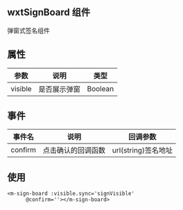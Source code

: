 ## wxtSignBoard 组件

弹窗式签名组件

## 属性

| 参数    | 说明         | 类型    |
| ------- | ------------ | ------- |
| visible | 是否展示弹窗 | Boolean |

## 事件

| 事件名  | 说明               | 回调参数            |
| ------- | ------------------ | ------------------- |
| confirm | 点击确认的回调函数 | url(string)签名地址 |

## 使用

```
<m-sign-board :visible.sync='signVisible'
      @confirm=''></m-sign-board>
```
